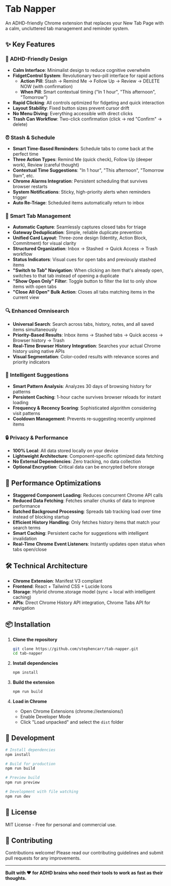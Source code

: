 # Tab Napper

An ADHD-friendly Chrome extension that replaces your New Tab Page with a calm, uncluttered tab management and reminder system.

## ✨ Key Features

### 🧠 **ADHD-Friendly Design**
- **Calm Interface**: Minimalist design to reduce cognitive overwhelm
- **FidgetControl System**: Revolutionary two-pill interface for rapid actions
  - **Action Pill**: Stash → Remind Me → Follow Up → Review → DELETE NOW (with confirmation)
  - **When Pill**: Smart contextual timing ("In 1 hour", "This afternoon", "Tomorrow")
- **Rapid Clicking**: All controls optimized for fidgeting and quick interaction
- **Layout Stability**: Fixed button sizes prevent cursor drift
- **No Menu Diving**: Everything accessible with direct clicks
- **Trash Can Workflow**: Two-click confirmation (click → red "Confirm" → delete)

### ⏰ **Stash & Schedule**
- **Smart Time-Based Reminders**: Schedule tabs to come back at the perfect time
- **Three Action Types**: Remind Me (quick check), Follow Up (deeper work), Review (careful thought)
- **Contextual Time Suggestions**: "In 1 hour", "This afternoon", "Tomorrow 9am", etc.
- **Chrome Alarms Integration**: Persistent scheduling that survives browser restarts
- **System Notifications**: Sticky, high-priority alerts when reminders trigger
- **Auto Re-Triage**: Scheduled items automatically return to inbox

### 🎯 **Smart Tab Management**
- **Automatic Capture**: Seamlessly captures closed tabs for triage
- **Gateway Deduplication**: Simple, reliable duplicate prevention
- **Unified Card Layout**: Three-zone design (Identity, Action Block, Commitment) for visual clarity
- **Structured Organization**: Inbox → Stashed → Quick Access → Trash workflow
- **Status Indicators**: Visual cues for open tabs and previously stashed items
- **"Switch to Tab" Navigation**: When clicking an item that's already open, switches to that tab instead of opening a duplicate
- **"Show Open Only" Filter**: Toggle button to filter the list to only show items with open tabs
- **"Close All Open" Bulk Action**: Closes all tabs matching items in the current view

### 🔍 **Enhanced Omnisearch**
- **Universal Search**: Search across tabs, history, notes, and all saved items simultaneously
- **Priority-Based Results**: Inbox items → Stashed tabs → Quick access → Browser history → Trash
- **Real-Time Browser History Integration**: Searches your actual Chrome history using native APIs
- **Visual Segmentation**: Color-coded results with relevance scores and priority indicators

### 🤖 **Intelligent Suggestions**
- **Smart Pattern Analysis**: Analyzes 30 days of browsing history for patterns
- **Persistent Caching**: 1-hour cache survives browser reloads for instant loading
- **Frequency & Recency Scoring**: Sophisticated algorithm considering visit patterns
- **Cooldown Management**: Prevents re-suggesting recently unpinned items

### 🔒 **Privacy & Performance**
- **100% Local**: All data stored locally on your device
- **Lightweight Architecture**: Component-specific optimized data fetching
- **No External Dependencies**: Zero tracking, no data collection
- **Optional Encryption**: Critical data can be encrypted before storage

## 🚀 Performance Optimizations
- **Staggered Component Loading**: Reduces concurrent Chrome API calls
- **Reduced Data Fetching**: Fetches smaller chunks of data to improve performance
- **Batched Background Processing**: Spreads tab tracking load over time instead of blocking startup
- **Efficient History Handling**: Only fetches history items that match your search terms
- **Smart Caching**: Persistent cache for suggestions with intelligent invalidation
- **Real-Time Chrome Event Listeners**: Instantly updates open status when tabs open/close

## 🛠 Technical Architecture
- **Chrome Extension**: Manifest V3 compliant
- **Frontend**: React + Tailwind CSS + Lucide Icons
- **Storage**: Hybrid chrome.storage model (sync + local with intelligent caching)
- **APIs**: Direct Chrome History API integration, Chrome Tabs API for navigation

## 📦 Installation

1. **Clone the repository**
   ```bash
   git clone https://github.com/stephencarr/tab-napper.git
   cd tab-napper
   ```

2. **Install dependencies**
   ```bash
   npm install
   ```

3. **Build the extension**
   ```bash
   npm run build
   ```

4. **Load in Chrome**
   - Open Chrome Extensions (chrome://extensions/)
   - Enable Developer Mode
   - Click "Load unpacked" and select the `dist` folder

## 🔧 Development

```bash
# Install dependencies
npm install

# Build for production
npm run build

# Preview build
npm run preview

# Development with file watching
npm run dev
```

## 📄 License

MIT License - Free for personal and commercial use.

## 🤝 Contributing

Contributions welcome! Please read our contributing guidelines and submit pull requests for any improvements.

---

**Built with ❤️ for ADHD brains who need their tools to work as fast as their thoughts.**
